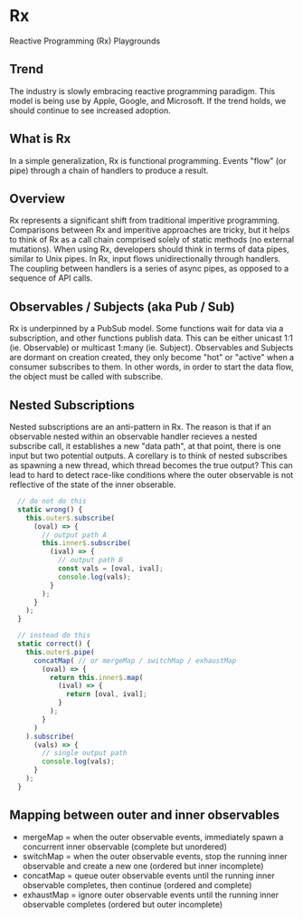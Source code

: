 # Rx

Reactive Programming (Rx) Playgrounds

## Trend

The industry is slowly embracing reactive programming paradigm. This model is being use by Apple, Google, and Microsoft. If the trend holds, we should continue to see increased adoption.

## What is Rx

In a simple generalization, Rx is functional programming. Events "flow" (or pipe) through a chain of handlers to produce a result.

## Overview

Rx represents a significant shift from traditional imperitive programming. Comparisons between Rx and imperitive approaches are tricky, but it helps to think of Rx as a call chain comprised solely of static methods (no external mutations). When using Rx, developers should think in terms of data pipes, similar to Unix pipes. In Rx, input flows unidirectionally through handlers. The coupling between handlers is a series of async pipes, as opposed to a sequence of API calls.

## Observables / Subjects (aka Pub / Sub)

Rx is underpinned by a PubSub model. Some functions wait for data via a subscription, and other functions publish data. This can be either unicast 1:1 (ie. Observable) or multicast 1:many (ie. Subject). Observables and Subjects are dormant on creation created, they only become "hot" or "active" when a consumer subscribes to them. In other words, in order to start the data flow, the object must be called with subscribe.

## Nested Subscriptions

Nested subscriptions are an anti-pattern in Rx. The reason is that if an observable nested within an observable handler recieves a nested subscribe call, it establishes a new "data path", at that point, there is one input but two potential outputs. A corellary is to think of nested subscribes as spawning a new thread, which thread becomes the true output? This can lead to hard to detect race-like conditions where the outer observable is not reflective of the state of the inner obserable.

```typescript
  // do not do this
  static wrong() {
    this.outer$.subscribe(
      (oval) => {
        // output path A
        this.inner$.subscribe(
          (ival) => {
            // output path B
            const vals = [oval, ival];
            console.log(vals);
          }
        );
      }
    );
  }

  // instead do this
  static correct() {
    this.outer$.pipe(
      concatMap( // or mergeMap / switchMap / exhaustMap
        (oval) => {
          return this.inner$.map(
            (ival) => {
              return [oval, ival];
            }
          );
        }
      )
    ).subscribe(
      (vals) => {
        // single output path
        console.log(vals);
      }
    );
  }
```

## Mapping between outer and inner observables

- mergeMap = when the outer observable events, immediately spawn a concurrent inner observable (complete but unordered)
- switchMap = when the outer observable events, stop the running inner observable and create a new one (ordered but inner incomplete)
- concatMap = queue outer observable events until the running inner observable completes, then continue (ordered and complete)
- exhaustMap = ignore outer observable events until the running inner observable completes (ordered but outer incomplete)
